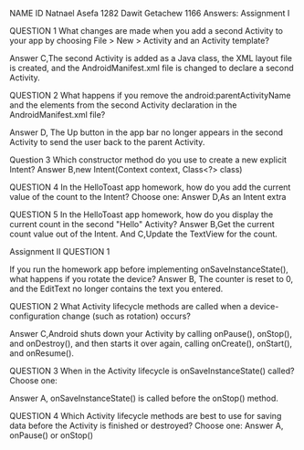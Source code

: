 NAME                            ID
Natnael  Asefa           1282
Dawit   Getachew        1166
Answers:
Assignment I

QUESTION 1
What changes are made when you add a second Activity to your app by choosing File > New > Activity and an Activity template? 

Answer C,The second Activity is added as a Java class, the XML layout file is created, and the AndroidManifest.xml file is changed to declare a second Activity.

QUESTION 2
What happens if you remove the android:parentActivityName and the <meta-data> elements from the second Activity declaration in the AndroidManifest.xml file?

Answer D, The Up button in the app bar no longer appears in the second Activity to send the user back to the parent Activity.

Question 3
Which constructor method do you use to create a new explicit Intent?
Answer  B,new Intent(Context context, Class<?> class)

QUESTION 4
In the HelloToast app homework, how do you add the current value of the count to the Intent? Choose one:
Answer D,As an Intent extra

QUESTION 5
In the HelloToast app homework, how do you display the current count in the second "Hello" Activity?
Answer B,Get the current count value out of the Intent. And
             C,Update the TextView for the count.








Assignment II
QUESTION 1

If you run the homework app before implementing onSaveInstanceState(), what happens if you rotate the device?
Answer B, The counter is reset to 0, and the EditText no longer contains the text you entered.


QUESTION 2
What Activity lifecycle methods are called when a device-configuration change (such as rotation) occurs?

Answer C,Android shuts down your Activity by calling onPause(), onStop(), and onDestroy(), and then starts it over again, calling onCreate(), onStart(), and onResume().


QUESTION 3
When in the Activity lifecycle is onSaveInstanceState() called? Choose one:

Answer A, onSaveInstanceState() is called before the onStop() method.

QUESTION 4
Which Activity lifecycle methods are best to use for saving data before the Activity is finished or destroyed? Choose one:
Answer A,          onPause() or onStop()



